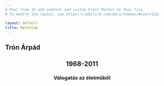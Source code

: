 ```yaml
---
# Feel free to add content and custom Front Matter to this file.
# To modify the layout, see https://jekyllrb.com/docs/themes/#overriding-theme-defaults

layout: default
title: Nyitólap
---
```


<div class="item-page">
    <article class="art-post art-messages" style="display: none;">
        <div class="art-postcontent clearfix">
            <div id="system-message-container"></div>
        </div>
    </article>
    <div class="item-page">
        <article class="art-post"> <!-- feher hatter a szovegnel -->
            <div class="art-postcontent clearfix">
                <div class="art-article">
                    <h1>Trón Árpád</h1>
                    <h2 style="text-align: center;">1968-2011</h2>
                    <h3 style="text-align: center;">Válogatás az életműből</h3>
                    <p>&nbsp;</p>
                </div>
            </div>
        </article>
    </div>
</div>
